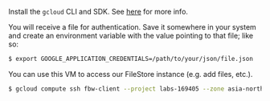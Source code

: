 Install the `gcloud` CLI and SDK. See [here](https://cloud.google.com/sdk/docs/install) for more info.

You will receive a file for authentication. Save it somewhere in your system and create an environment variable with the value pointing to that file; like so:

``` sh
$ export GOOGLE_APPLICATION_CREDENTIALS=/path/to/your/json/file.json
```

You can use this VM to access our FileStore instance (e.g. add files, etc.).

``` sh
$ gcloud compute ssh fbw-client --project labs-169405 --zone asia-northeast1-a
```
